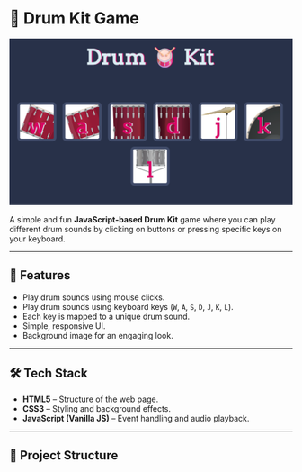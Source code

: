 # 🥁 Drum Kit Game

![Drum Kit](./images/Screenshot%202025-08-14%20175300.png)

A simple and fun **JavaScript-based Drum Kit** game where you can play different drum sounds by clicking on buttons or pressing specific keys on your keyboard.

---

## 🎯 Features
- Play drum sounds using mouse clicks.
- Play drum sounds using keyboard keys (`W`, `A`, `S`, `D`, `J`, `K`, `L`).
- Each key is mapped to a unique drum sound.
- Simple, responsive UI.
- Background image for an engaging look.

---

## 🛠️ Tech Stack
- **HTML5** – Structure of the web page.
- **CSS3** – Styling and background effects.
- **JavaScript (Vanilla JS)** – Event handling and audio playback.

---

## 📂 Project Structure
